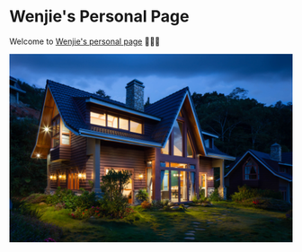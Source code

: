 # Wenjie's Personal Page

Welcome to [Wenjie's personal page](https://wenjie-tu.github.io/ ) 🥳🥳🥳

[![image](./images/house.jpg)](https://wenjie-tu.github.io/)

